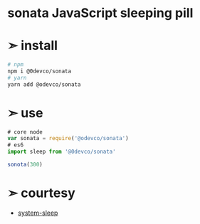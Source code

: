 # sonata JavaScript sleeping pill

# ➣ install

```bash
# npm
npm i @0devco/sonata
# yarn
yarn add @odevco/sonata
```

# ➣ use

```js
# core node
var sonata = require('@odevco/sonata')
# es6
import sleep from '@0devco/sonata'

sonota(300)
```

# ➣ courtesy

* [system-sleep](https://www.npmjs.com/package/system-sleep)
